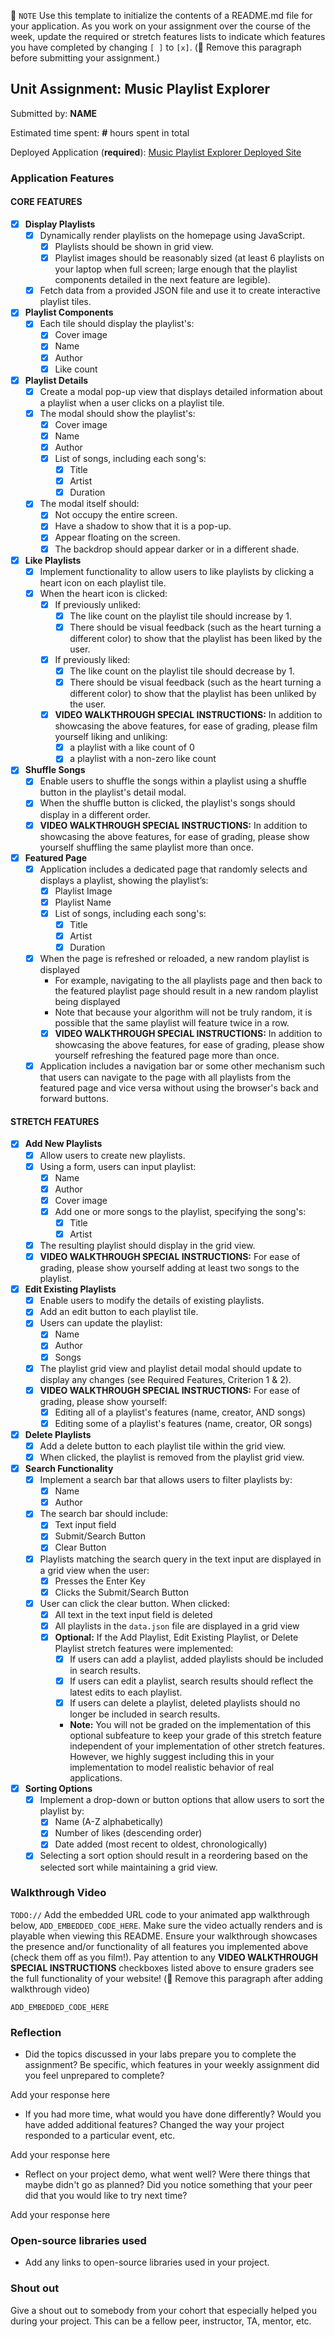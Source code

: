 📝 `NOTE` Use this template to initialize the contents of a README.md file for your application. As you work on your assignment over the course of the week, update the required or stretch features lists to indicate which features you have completed by changing `[ ]` to `[x]`. (🚫 Remove this paragraph before submitting your assignment.)

## Unit Assignment: Music Playlist Explorer

Submitted by: **NAME**

Estimated time spent: **#** hours spent in total

Deployed Application (**required**): [Music Playlist Explorer Deployed Site](ADD_LINK_HERE)

### Application Features

#### CORE FEATURES

-[x] **Display Playlists**
  -[x] Dynamically render playlists on the homepage using JavaScript.
    -[x] Playlists should be shown in grid view.
    -[x] Playlist images should be reasonably sized (at least 6 playlists on your laptop when full screen; large enough that the playlist components detailed in the next feature are legible).
  -[x] Fetch data from a provided JSON  file and use it to create interactive playlist tiles.

-[x] **Playlist Components**
  -[x] Each tile should display the playlist's:
    -[x] Cover image
    -[x] Name
    -[x] Author
    -[x] Like count

-[x] **Playlist Details**
  -[x] Create a modal pop-up view that displays detailed information about a playlist when a user clicks on a playlist tile.
  -[x] The modal should show the playlist's:
    -[x] Cover image
    -[x] Name
    -[x] Author
    -[x] List of songs, including each song's:
      -[x] Title
      -[x] Artist
      -[x] Duration
  -[x] The modal itself should:
    -[x] Not occupy the entire screen.
    -[x] Have a shadow to show that it is a pop-up.
    -[x] Appear floating on the screen.
    -[x] The backdrop should appear darker or in a different shade.

-[x] **Like Playlists**
  -[x] Implement functionality to allow users to like playlists by clicking a heart icon on each playlist tile.
  -[x] When the heart icon is clicked:
    -[x] If previously unliked:
      -[x] The like count on the playlist tile should increase by 1.
      -[x] There should be visual feedback (such as the heart turning a different color) to show that the playlist has been liked by the user.
    -[x] If previously liked:
      -[x] The like count on the playlist tile should decrease by 1.
      -[x] There should be visual feedback (such as the heart turning a different color) to show that the playlist has been unliked by the user.
    -[x] **VIDEO WALKTHROUGH SPECIAL INSTRUCTIONS:** In addition to showcasing the above features, for ease of grading, please film yourself liking and unliking:
      -[x] a playlist with a like count of 0
      -[x] a playlist with a non-zero like count

-[x] **Shuffle Songs**
  -[x] Enable users to shuffle the songs within a playlist using a shuffle button in the playlist's detail modal.
  -[x] When the shuffle button is clicked, the playlist's songs should display in a different order.
  -[x] **VIDEO WALKTHROUGH SPECIAL INSTRUCTIONS:** In addition to showcasing the above features, for ease of grading, please show yourself shuffling the same playlist more than once. 
  
-[x] **Featured Page**
  -[x] Application includes a dedicated page that randomly selects and displays a playlist, showing the playlist’s:
    -[x] Playlist Image
    -[x] Playlist Name
    -[x] List of songs, including each song's:
      -[x] Title
      -[x] Artist
      -[x] Duration
  -[x] When the page is refreshed or reloaded, a new random playlist is displayed
    - For example, navigating to the all playlists page and then back to the featured playlist page should result in a new random playlist being displayed
    - Note that because your algorithm will not be truly random, it is possible that the same playlist will feature twice in a row. 
    -[x] **VIDEO WALKTHROUGH SPECIAL INSTRUCTIONS:** In addition to showcasing the above features, for ease of grading, please show yourself refreshing the featured page more than once. 
  -[x] Application includes a navigation bar or some other mechanism such that users can navigate to the page with all playlists from the featured page and vice versa without using the browser's back and forward buttons. 

#### STRETCH FEATURES

-[x] **Add New Playlists**
  -[x] Allow users to create new playlists.
  -[x] Using a form, users can input playlist:
    -[x] Name
    -[x] Author
    -[x] Cover image
    -[x] Add one or more songs to the playlist, specifying the song's:
      -[x] Title
      -[x] Artist
  -[x] The resulting playlist should display in the grid view.
  -[x] **VIDEO WALKTHROUGH SPECIAL INSTRUCTIONS:** For ease of grading, please show yourself adding at least two songs to the playlist. 

-[x] **Edit Existing Playlists**
  -[x] Enable users to modify the details of existing playlists.
  -[x] Add an edit button to each playlist tile.
  -[x] Users can update the playlist:
    -[x] Name
    -[x] Author
    -[x] Songs
  -[x] The playlist grid view and playlist detail modal should update to display any changes (see Required Features, Criterion 1 & 2).
  -[x] **VIDEO WALKTHROUGH SPECIAL INSTRUCTIONS:** For ease of grading, please show yourself:
    -[x] Editing all of a playlist's features (name, creator, AND songs)
    -[x] Editing some of a playlist's features (name, creator, OR songs) 

-[x] **Delete Playlists**
  -[x] Add a delete button to each playlist tile within the grid view.
  -[x] When clicked, the playlist is removed from the playlist grid view.

-[x] **Search Functionality**
  -[x] Implement a search bar that allows users to filter playlists by:
    -[x] Name 
    -[x] Author
  -[x] The search bar should include:
    -[x] Text input field
    -[x] Submit/Search Button
    -[x] Clear Button
  -[x] Playlists matching the search query in the text input are displayed in a grid view when the user:
    -[x] Presses the Enter Key
    -[x] Clicks the Submit/Search Button 
  -[x] User can click the clear button. When clicked:
    -[x] All text in the text input field is deleted
    -[x] All playlists in the `data.json` file are displayed in a grid view
    -[x] **Optional:** If the Add Playlist, Edit Existing Playlist, or Delete Playlist stretch features were implemented:
      -[x] If users can add a playlist, added playlists should be included in search results.
      -[x] If users can edit a playlist, search results should reflect the latest edits to each playlist.
      -[x] If users can delete a playlist, deleted playlists should no longer be included in search results.
      - **Note:** You will not be graded on the implementation of this optional subfeature to keep your grade of this stretch feature independent of your implementation of other stretch features. However, we highly suggest including this in your implementation to model realistic behavior of real applications. 

-[x] **Sorting Options**
  -[x] Implement a drop-down or button options that allow users to sort the playlist by:
    -[x] Name (A-Z alphabetically)
    -[x] Number of likes (descending order)
    -[x] Date added (most recent to oldest, chronologically)
  -[x] Selecting a sort option should result in a reordering based on the selected sort while maintaining a grid view.

### Walkthrough Video

`TODO://` Add the embedded URL code to your animated app walkthrough below, `ADD_EMBEDDED_CODE_HERE`. Make sure the video actually renders and is playable when viewing this README. Ensure your walkthrough showcases the presence and/or functionality of all features you implemented above (check them off as you film!). Pay attention to any **VIDEO WALKTHROUGH SPECIAL INSTRUCTIONS** checkboxes listed above to ensure graders see the full functionality of your website! (🚫 Remove this paragraph after adding walkthrough video)

`ADD_EMBEDDED_CODE_HERE`

### Reflection

* Did the topics discussed in your labs prepare you to complete the assignment? Be specific, which features in your weekly assignment did you feel unprepared to complete?

Add your response here

* If you had more time, what would you have done differently? Would you have added additional features? Changed the way your project responded to a particular event, etc.
  
Add your response here

* Reflect on your project demo, what went well? Were there things that maybe didn't go as planned? Did you notice something that your peer did that you would like to try next time?

Add your response here

### Open-source libraries used

- Add any links to open-source libraries used in your project.

### Shout out

Give a shout out to somebody from your cohort that especially helped you during your project. This can be a fellow peer, instructor, TA, mentor, etc.
